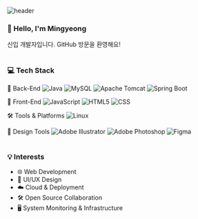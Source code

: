 ![header](https://capsule-render.vercel.app/api?type=waving&height=150&color=random&t!&fontColor=FFFFFF&animation=fadeIn)

### 👋 Hello, I'm Mingyeong  
신입 개발자입니다. GitHub 방문을 환영해요!
<br><br>

### 💻 Tech Stack

🧠 Back-End
![Java](https://img.shields.io/badge/java-%23ED8B00.svg?style=for-the-badge&logo=openjdk&logoColor=white)
![MySQL](https://img.shields.io/badge/mysql-4479A1.svg?style=for-the-badge&logo=mysql&logoColor=white)
![Apache Tomcat](https://img.shields.io/badge/apache%20tomcat-%23F8DC75.svg?style=for-the-badge&logo=apache-tomcat&logoColor=black)
![Spring Boot](https://img.shields.io/badge/Spring%20Boot-6DB33F?style=for-the-badge&logo=springboot&logoColor=white)

🎨 Front-End
![JavaScript](https://img.shields.io/badge/javascript-%23323330.svg?style=for-the-badge&logo=javascript&logoColor=%23F7DF1E)
![HTML5](https://img.shields.io/badge/html5-%23E34F26.svg?style=for-the-badge&logo=html5&logoColor=white)
![CSS](https://img.shields.io/badge/css-%231572B6.svg?style=for-the-badge&logo=css3&logoColor=white)

🛠️ Tools & Platforms
![Linux](https://img.shields.io/badge/Linux-FCC624?style=for-the-badge&logo=linux&logoColor=black)

🎨 Design Tools
![Adobe Illustrator](https://img.shields.io/badge/adobe%20illustrator-%23FF9A00.svg?style=for-the-badge&logo=adobe%20illustrator&logoColor=white)
![Adobe Photoshop](https://img.shields.io/badge/adobe%20photoshop-%2331A8FF.svg?style=for-the-badge&logo=adobe%20photoshop&logoColor=white)
![Figma](https://img.shields.io/badge/figma-%23F24E1E.svg?style=for-the-badge&logo=figma&logoColor=white)
<br><br>


### 💡 Interests
- 🌐 Web Development
- 🎨 UI/UX Design
- ☁️ Cloud & Deployment
- 🛠️ Open Source Collaboration
- 🖥️ System Monitoring & Infrastructure

